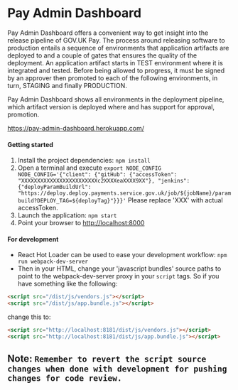 # Pay Admin Dashboard

Pay Admin Dashboard offers a convenient way to get insight into the release pipeline of GOV.UK Pay. The process around releasing software to production entails a sequence of environments that application artifacts are deployed to and a couple of gates that ensures the quality of the deployment. An application artifact starts in TEST environment where it is integrated and tested. Before being allowed to progress, it must be signed by an approver then promoted to each of the following environments, in turn, STAGING and finally PRODUCTION.

Pay Admin Dashboard shows all environments in the deployment pipeline, which artifact version is deployed where and has support for approval, promotion.

https://pay-admin-dashboard.herokuapp.com/

#### Getting started

1. Install the project dependencies: `npm install`
2. Open a terminal and execute `export NODE_CONFIG NODE_CONFIG='{"client": {"gitHub": {"accessToken": "XXXXXXXXXXXXXXXXXXXXXXXXc2XXXXeaXXXX9XX"}, "jenkins": {"deployParamBuildUrl": "https://deploy.deploy.payments.service.gov.uk/job/${jobName}/parambuild?DEPLOY_TAG=${deployTag}"}}}'` Please replace 'XXX' with actual accessToken.
3. Launch the application: `npm start`
4. Point your browser to [http://localhost:8000](http://localhost:8000)

#### For development

- React Hot Loader can be used to ease your development workflow: `npm run webpack-dev-server`  
- Then in your HTML, change your 'javascript bundles' source paths to point to the webpack-dev-server proxy in your `script` tags. So if you have something like the following:

```html
<script src="/dist/js/vendors.js"></script>
<script src="/dist/js/app.bundle.js"></script>
```

change this to:

```html
<script src="http://localhost:8181/dist/js/vendors.js"></script>
<script src="http://localhost:8181/dist/js/app.bundle.js"></script>
```

## Note: `Remember to revert the script source changes when done with development for pushing changes for code review.`
